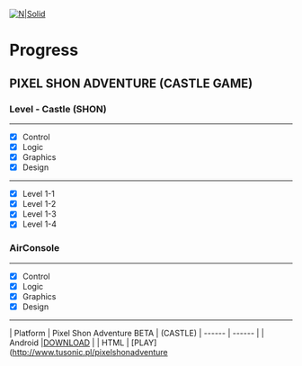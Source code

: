 [![N|Solid](http://tusonic.pl/pixel.png)](http://tusonic.pl)

# Progress
## PIXEL SHON ADVENTURE (CASTLE GAME)
### Level - Castle (SHON)

___
- [X] Control
- [X] Logic
- [X] Graphics
- [X] Design
___
- [x] Level 1-1  
- [x] Level 1-2 
- [x] Level 1-3
- [x] Level 1-4 

### AirConsole
___
- [X] Control
- [X] Logic
- [X] Graphics
- [X] Design
___


| Platform | Pixel Shon Adventure BETA | (CASTLE)
| ------ | ------ |
| Android |[DOWNLOAD](https://play.google.com/store/apps/details?id=pl.tusonic.pixelshonadventure) |
| HTML | [PLAY](http://www.tusonic.pl/pixelshonadventure





